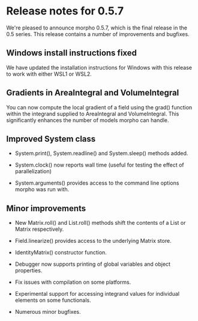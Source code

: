 # Release notes for 0.5.7

We're pleased to announce morpho 0.5.7, which is the final release in the 0.5 series. This release contains a number of improvements and bugfixes. 

## Windows install instructions fixed

We have updated the installation instructions for Windows with this release to work with either WSL1 or WSL2. 

## Gradients in AreaIntegral and VolumeIntegral

You can now compute the local gradient of a field using the grad() function within the integrand supplied to AreaIntegral and VolumeIntegral. This significantly enhances the number of models morpho can handle. 

## Improved System class

* System.print(), System.readline() and System.sleep() methods added. 

* System.clock() now reports wall time (useful for testing the effect of parallelization)

* System.arguments() provides access to the command line options morpho was run with. 

## Minor improvements

* New Matrix.roll() and List.roll() methods shift the contents of a List or Matrix respectively. 

* Field.linearize() provides access to the underlying Matrix store. 

* IdentityMatrix() constructor function. 

* Debugger now supports printing of global variables and object properties. 

* Fix issues with compilation on some platforms.

* Experimental support for accessing integrand values for individual elements on some functionals. 

* Numerous minor bugfixes.
